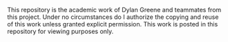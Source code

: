 This repository is the academic work of Dylan Greene and teammates from this project.
Under no circumstances do I authorize the copying and reuse of this work unless granted explicit permission.
This work is posted in this repository for viewing purposes only.
